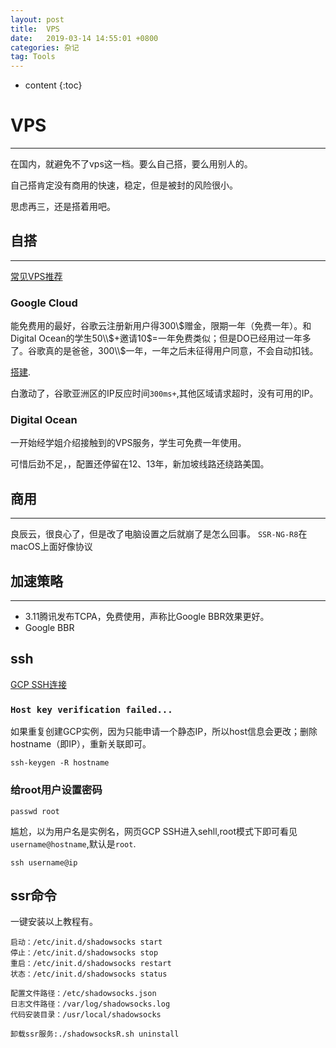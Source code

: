 ```yaml
---
layout: post
title:  VPS
date:   2019-03-14 14:55:01 +0800
categories: 杂记
tag: Tools
---
```

* content
{:toc}


# VPS
---
在国内，就避免不了vps这一档。要么自己搭，要么用别人的。

自己搭肯定没有商用的快速，稳定，但是被封的风险很小。

思虑再三，还是搭着用吧。

## 自搭
---
[常见VPS推荐](https://www.laozuo.org/myvps)
### Google Cloud
能免费用的最好，谷歌云注册新用户得300\\$赠金，限期一年（免费一年）。和Digital Ocean的学生50\\$+邀请10$=一年免费类似；但是DO已经用过一年多了。谷歌真的是爸爸，300\\$一年，一年之后未征得用户同意，不会自动扣钱。

[搭建](https://suiyuanjian.com/124.html).

白激动了，谷歌亚洲区的IP反应时间`300ms+`,其他区域请求超时，没有可用的IP。

### Digital Ocean
一开始经学姐介绍接触到的VPS服务，学生可免费一年使用。

可惜后劲不足，，配置还停留在12、13年，新加坡线路还绕路美国。


## 商用
---
良辰云，很良心了，但是改了电脑设置之后就崩了是怎么回事。
`SSR-NG-R8`在macOS上面好像协议

## 加速策略
---
* 3.11腾讯发布TCPA，免费使用，声称比Google BBR效果更好。
* Google BBR

## ssh
[GCP SSH连接](https://www.jianshu.com/p/57e85cf3e50b)

### `Host key verification failed...`
如果重复创建GCP实例，因为只能申请一个静态IP，所以host信息会更改；删除hostname（即IP），重新关联即可。

```shell
ssh-keygen -R hostname
```

### 给root用户设置密码

```shell
passwd root
```

尴尬，以为用户名是实例名，网页GCP SSH进入sehll,root模式下即可看见`username@hostname`,默认是`root`.

```shell
ssh username@ip
```

## ssr命令
一键安装以上教程有。

```shell
启动：/etc/init.d/shadowsocks start
停止：/etc/init.d/shadowsocks stop
重启：/etc/init.d/shadowsocks restart
状态：/etc/init.d/shadowsocks status
 
配置文件路径：/etc/shadowsocks.json
日志文件路径：/var/log/shadowsocks.log
代码安装目录：/usr/local/shadowsocks

卸载ssr服务:./shadowsocksR.sh uninstall
```
